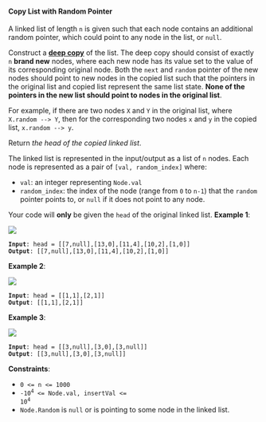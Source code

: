 #### Copy List with Random Pointer

A linked list of length  `n`  is given such that each node contains an additional random pointer, which could point to any node in the list, or  `null`.

Construct a  [**deep copy**](https://en.wikipedia.org/wiki/Object_copying#Deep_copy)  of the list. The deep copy should consist of exactly  `n`  **brand new**  nodes, where each new node has its value set to the value of its corresponding original node. Both the  `next`  and  `random`  pointer of the new nodes should point to new nodes in the copied list such that the pointers in the original list and copied list represent the same list state.  **None of the pointers in the new list should point to nodes in the original list**.

For example, if there are two nodes  `X`  and  `Y`  in the original list, where  `X.random --> Y`, then for the corresponding two nodes  `x`  and  `y`  in the copied list,  `x.random --> y`.

Return  _the head of the copied linked list_.

The linked list is represented in the input/output as a list of  `n`  nodes. Each node is represented as a pair of  `[val, random_index]`  where:

* `val`: an integer representing `Node.val`
* `random_index`: the index of the node (range from  `0`  to  `n-1`) that the  `random`  pointer points to, or  `null`  if it does not point to any node.

Your code will  **only**  be given the  `head`  of the original linked list.
**Example 1**:

![](example_1.png)
<pre><code><b>Input</b>: head = [[7,null],[13,0],[11,4],[10,2],[1,0]]
<b>Output</b>: [[7,null],[13,0],[11,4],[10,2],[1,0]]
</code></pre>

**Example 2**:

![](example_2.png)
<pre><code><b>Input</b>: head = [[1,1],[2,1]]
<b>Output</b>: [[1,1],[2,1]]
</code></pre>

**Example 3**:

![](example_3.png)
<pre><code><b>Input</b>: head = [[3,null],[3,0],[3,null]]
<b>Output</b>: [[3,null],[3,0],[3,null]]
</code></pre>

**Constraints**:
* `0 <= n <= 1000`
* <code>-10<sup>4</sup> <= Node.val, insertVal <= 10<sup>4</sup></code>
* `Node.Random` is `null` or is pointing to some node in the linked list.
